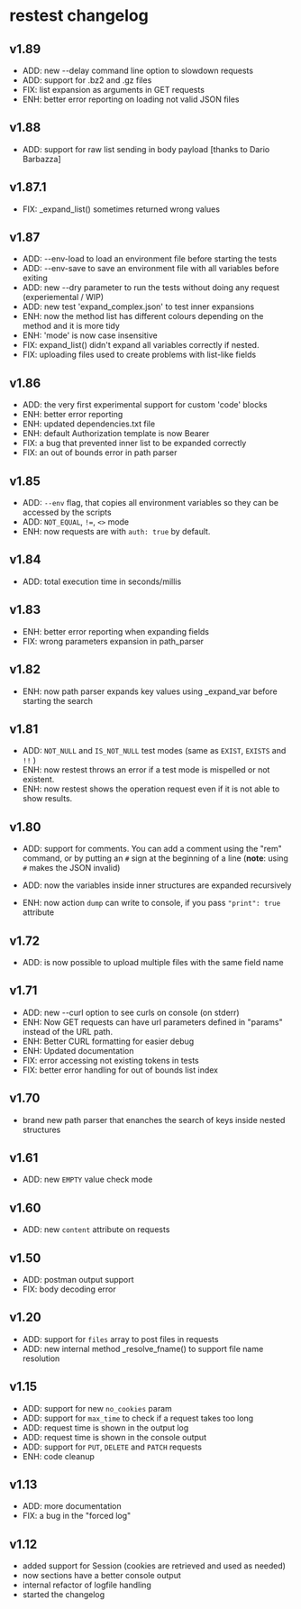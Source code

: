 # restest  changelog

## v1.89
  - ADD: new --delay command line option to slowdown requests
  - ADD: support for .bz2 and .gz files
  - FIX: list expansion as arguments in GET requests
  - ENH: better error reporting on loading not valid JSON files

## v1.88
  - ADD: support for raw list sending in body payload [thanks to Dario Barbazza]

## v1.87.1
  - FIX: _expand_list() sometimes returned wrong values

## v1.87
  - ADD: --env-load to load an environment file before starting the tests
  - ADD: --env-save to save an environment file with all variables before exiting
  - ADD: new --dry parameter to run the tests without doing any request (experiemental / WIP)
  - ADD: new test 'expand_complex.json' to test inner expansions
  - ENH: now the method list has different colours depending on the method and it is more tidy
  - ENH: 'mode' is now case insensitive
  - FIX: expand_list() didn't expand all variables correctly if nested.
  - FIX: uploading files used to create problems with list-like fields

## v1.86
  - ADD: the very first experimental support for custom 'code' blocks
  - ENH: better error reporting
  - ENH: updated dependencies.txt file
  - ENH: default Authorization template is now Bearer
  - FIX: a bug that prevented inner list to be expanded correctly
  - FIX: an out of bounds error in path parser

## v1.85
  - ADD: `--env` flag, that copies all environment variables so they can be accessed by the scripts
  - ADD: `NOT_EQUAL`, `!=`, `<>` mode
  - ENH: now requests are with `auth: true` by default.

## v1.84
  - ADD: total execution time in seconds/millis

## v1.83
  - ENH: better error reporting when expanding fields
  - FIX: wrong parameters expansion in path_parser

## v1.82
  - ENH: now path parser expands key values using _expand_var before starting the search

## v1.81
  - ADD: `NOT_NULL` and `IS_NOT_NULL` test modes (same as `EXIST`, `EXISTS` and `!!` )
  - ENH: now restest throws an error if a test mode is mispelled or not existent.
  - ENH: now restest shows the operation request even if it is not able to show results.

## v1.80
  - ADD: support for comments. You can add a comment using the "rem" command, or
         by putting an `#` sign at the beginning of a line (**note**: using `#` makes the
         JSON invalid)

  - ADD: now the variables inside inner structures are expanded recursively

  - ENH: now action `dump` can write to console, if you pass `"print": true` attribute

## v1.72
  - ADD: is now possible to upload multiple files with the same field name

## v1.71
  - ADD: new --curl option to see curls on console (on stderr)
  - ENH: Now GET requests can have url parameters defined in "params" instead of the URL path.
  - ENH: Better CURL formatting for easier debug
  - ENH: Updated documentation
  - FIX: error accessing not existing tokens in tests
  - FIX: better error handling for out of bounds list index

## v1.70
  - brand new path parser that enanches the search of keys inside nested structures

## v1.61
  - ADD: new `EMPTY` value check mode

## v1.60
  - ADD: new `content` attribute on requests

## v1.50
  - ADD: postman output support
  - FIX: body decoding error

## v1.20
 - ADD: support for `files` array to post files in requests
 - ADD: new internal method _resolve_fname() to support file name resolution

## v1.15
- ADD: support for new `no_cookies` param
- ADD: support for `max_time` to check if a request takes too long
- ADD: request time is shown in the output log
- ADD: request time is shown in the console output
- ADD: support for `PUT`, `DELETE` and `PATCH` requests
- ENH: code cleanup

## v1.13
- ADD: more documentation
- FIX: a bug in the "forced log"

## v1.12
- added support for Session (cookies are retrieved and used as needed)
- now sections have a better console output
- internal refactor of logfile handling
- started the changelog
